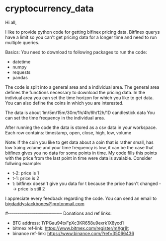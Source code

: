 # cryptocurrency_data
Hi all,

I like to provide python code for getting bifinex pricing data.
Bitfinex querys have a limit so you can't get pricing data for a longer time and need to run multiple queries.


Basics:
You need to download to following packages  to run the code:
- datetime
- numpy
- requests
- pandas

The code is split into a general area and a individual area.
The general area defines the functions necessary to download the pricing data.
In the indiviual area you can set the time horizon for which you like to get data. You can also define the coins in which you are interested.

The data is about 1m/5m/15m/30m/1h/4h/6h/12h/1D candlestick data
You can set the time frequency in the individual area.

After running the code the data is stored as a csv data in your workspace. 
Each row contains:  timestamp, open, close, high, low, volume

Note: 
If the coin you like to get data about a coin that is rather small, has low traing volume and your time frequency is low, it can be the case that bitfinex gives you no data for some points in time. My code fills this points with the price from the last point in time were data is avaiable. Consider follwing example:

- t-2: price is 1
- t-1: price is 2
- t: bitfinex doesn't give you data for t because the price hasn't changed --> price is still 2


I appreciate every feedback regarding the code.
You can send an email to bigdaddystackbones@protonmail.com



#---------------------------
Donations and ref links:

- BTC address: 1YPGau94txFpXc3KR658u9exrk1X8ycd1
- bitmex ref-link: https://www.bitmex.com/register/mXgr8t
- binance ref-link: https://www.binance.com/?ref=35066436


